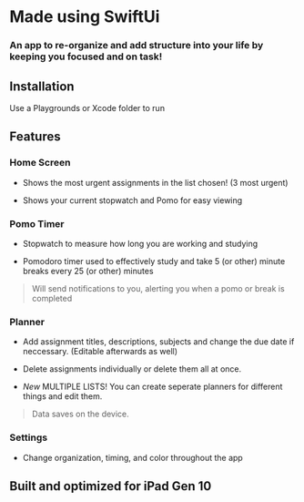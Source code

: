 # Made using SwiftUi
### An app to re-organize and add structure into your life by keeping you focused and on task!

## Installation 

 Use a Playgrounds or Xcode folder to run 

## Features 

### Home Screen

* Shows the most urgent assignments in the list chosen! (3 most urgent) 

* Shows your current stopwatch and Pomo for easy viewing

### Pomo Timer

* Stopwatch to measure how long you are working and studying

* Pomodoro timer used to effectively study and take 5 (or other) minute breaks every 25 (or other) minutes

> Will send notifications to you, alerting you when a pomo or break is completed


### Planner 

* Add assignment titles, descriptions, subjects and change the due date if neccessary. (Editable afterwards as well) 

* Delete assignments individually or delete them all at once.

* *New* MULTIPLE LISTS! You can create seperate planners for different things and edit them.

> Data saves on the device.


### Settings 

* Change organization, timing, and color throughout the app

## Built and optimized for iPad Gen 10

